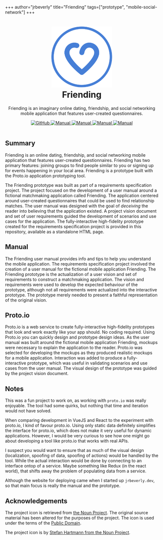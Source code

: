 +++
author="jrbeverly"
title="Friending"
tags=["prototype", "mobile-social-network"]
+++
<h1 align="center">
  <a href="https://github.com/thefriending/friending" title="Friending">
    <img alt="Friending" src="/img/friending.svg" width="200px" height="200px" />
  </a>
  <br />
  Friending
</h1>

<p align="center">
  Friending is an imaginary online dating, friendship, and social networking mobile application that features user-created questionnaires.
</p>

<div align="center">
  <a href="https://github.com/thefriending/">
    <img alt="GitHub" src="https://img.shields.io/badge/repository-github-blue.svg" />
  </a>
  <a href="https://friending.jrbeverly.me">
    <img alt="Manual" src="https://img.shields.io/badge/view-friending-yellow.svg" />
  </a>
  <a href="https://friending.jrbeverly.me/friending/">
    <img alt="Manual" src="https://img.shields.io/badge/view-app-blue.svg" />
  </a>
  <a href="https://github.com/thefriending/manual/releases/latest">
    <img alt="Manual" src="https://img.shields.io/badge/view-requirements-orange.svg" />
  </a>
  <a href="https://friending.jrbeverly.me/guide">
    <img alt="Manual" src="https://img.shields.io/badge/view-guide-purple.svg" />
  </a>
</div>

<br />

## Summary

Friending is an online dating, friendship, and social networking mobile application that features user-created questionnaires. Friending has two primary features: joining groups to find people similar to you or signing up for events happening in your local area.  Friending is a prototype built with the Proto.io application prototyping tool.

The Friending prototype was built as part of a requirements specification project.  The project focused on the development of a user manual around a fictional matchmaking application called Friending.  The application centered around user-created questionnaires that could be used to find relationship matches.  The user manual was designed with the goal of _deceiving_ the reader into believing that the application existed.  A project vision document and set of user requirements guided the development of scenarios and use cases for the application.   The fully-interactive high-fidelity prototype created for the requirements specification project is provided in this repository, available as a standalone HTML page.

## Manual

The Friending user manual provides info and tips to help you understand the mobile application.  The requirements specification project involved the creation of a user manual for the fictional mobile application Friending.  The Friending prototype is the actualization of a user vision and set of requirements to construct a matchmaking application.  The vision and requirements were used to develop the expected behaviour of the prototype, although not all requirements were actualized into the interactive prototype.  The prototype merely needed to present a faithful representation of the original vision.

## Proto.io

Proto.io is a web service to create fully-interactive high-fidelity prototypes that look and work exactly like your app should. No coding required.  Using Proto.io you can quickly design and prototype design ideas.  As the user manual was built around the fictional mobile application Friending, mockups were necessary to explain the application to the reader.  Proto.io was selected for developing the mockups as they produced realistic mockups for a mobile application.  Interaction was added to produce a fully-interactive prototype, which was useful in validating scenarios and use cases from the user manual.  The visual design of the prototype was guided by the project vision document.

## Notes

This was a fun project to work on, as working with `proto.io` was really enjoyable. The tool had some quirks, but nothing that time and iteration would not have solved. 

When comparing development in VueJS and React to the experiment with proto.io, I kind of favour proto.io. Using only static data definitely simplifies the interface for proto.io, which does not make it very useful for dynamic applications. However, I would be very curious to see how one might go about developing a tool like proto.io that works with real APIs.

I suspect you would want to ensure that as much of the visual design (localization, spoofing of data, spoofing of actions) would be handled by the tool. While the actual interaction would be done by connecting to an interface ontop of a service. Maybe something like Redux (in the react world), that shifts away the problem of populating data from a service.

Although the website for deploying came when I started up `jrbeverly.dev`, so that main focus is really the manual and the prototype.

## Acknowledgements

The project icon is retrieved from [the Noun Project](docs/icon/icon.json). The original source material has been altered for the purposes of the project. The icon is used under the terms of the [Public Domain](https://creativecommons.org/publicdomain/zero/1.0/).

The project icon is by [Stefan Hartmann from the Noun Project](https://thenounproject.com/term/like/201300/).